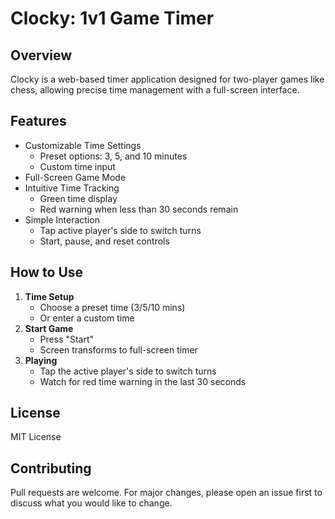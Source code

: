 # Clocky: 1v1 Game Timer

## Overview

Clocky is a web-based timer application designed for two-player games like chess, allowing precise time management with a full-screen interface.

## Features

- Customizable Time Settings
  - Preset options: 3, 5, and 10 minutes
  - Custom time input
- Full-Screen Game Mode
- Intuitive Time Tracking
  - Green time display
  - Red warning when less than 30 seconds remain
- Simple Interaction
  - Tap active player's side to switch turns
  - Start, pause, and reset controls

## How to Use

1. **Time Setup**
   - Choose a preset time (3/5/10 mins)
   - Or enter a custom time
2. **Start Game**
   - Press "Start"
   - Screen transforms to full-screen timer
3. **Playing**
   - Tap the active player's side to switch turns
   - Watch for red time warning in the last 30 seconds


## License

MIT License

## Contributing

Pull requests are welcome. For major changes, please open an issue first to discuss what you would like to change.
